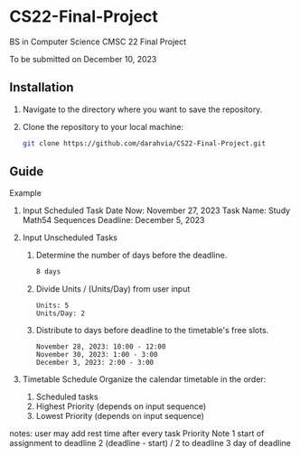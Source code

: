 # CS22-Final-Project

BS in Computer Science 
CMSC 22 Final Project

To be submitted on December 10, 2023

## Installation
1. Navigate to the directory where you want to save the repository. 
2. Clone the repository to your local machine:

   ```bash
   git clone https://github.com/darahvia/CS22-Final-Project.git

## Guide
Example

1. Input Scheduled Task
Date Now: November 27, 2023
Task Name: Study Math54 Sequences
Deadline: December 5, 2023

2. Input Unscheduled Tasks

   1. Determine the number of days before the deadline.
      ```bash
      8 days
   2. Divide Units / (Units/Day) from user input
      ```
      Units: 5
      Units/Day: 2
   3. Distribute to days before deadline to the timetable's free slots.
      ```
      November 28, 2023: 10:00 - 12:00 
      November 30, 2023: 1:00 - 3:00
      December 3, 2023: 2:00 - 3:00
3. Timetable Schedule
   Organize the calendar timetable in the order:
   1. Scheduled tasks
   2. Highest Priority (depends on input sequence)
   3. Lowest Priority  (depends on input sequence)


notes:
user may add rest time after every task
Priority	Note
1	start of assignment to deadline
2	(deadline - start) /  2 to deadline
3	day of deadline
